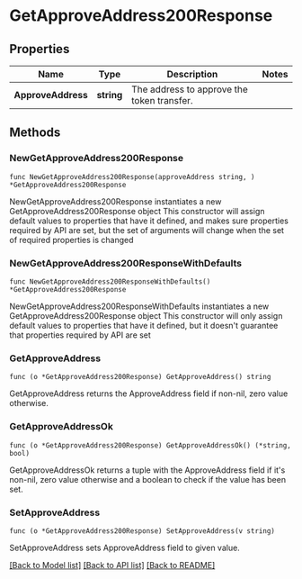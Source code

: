 # GetApproveAddress200Response

## Properties

Name | Type | Description | Notes
------------ | ------------- | ------------- | -------------
**ApproveAddress** | **string** | The address to approve the token transfer. | 

## Methods

### NewGetApproveAddress200Response

`func NewGetApproveAddress200Response(approveAddress string, ) *GetApproveAddress200Response`

NewGetApproveAddress200Response instantiates a new GetApproveAddress200Response object
This constructor will assign default values to properties that have it defined,
and makes sure properties required by API are set, but the set of arguments
will change when the set of required properties is changed

### NewGetApproveAddress200ResponseWithDefaults

`func NewGetApproveAddress200ResponseWithDefaults() *GetApproveAddress200Response`

NewGetApproveAddress200ResponseWithDefaults instantiates a new GetApproveAddress200Response object
This constructor will only assign default values to properties that have it defined,
but it doesn't guarantee that properties required by API are set

### GetApproveAddress

`func (o *GetApproveAddress200Response) GetApproveAddress() string`

GetApproveAddress returns the ApproveAddress field if non-nil, zero value otherwise.

### GetApproveAddressOk

`func (o *GetApproveAddress200Response) GetApproveAddressOk() (*string, bool)`

GetApproveAddressOk returns a tuple with the ApproveAddress field if it's non-nil, zero value otherwise
and a boolean to check if the value has been set.

### SetApproveAddress

`func (o *GetApproveAddress200Response) SetApproveAddress(v string)`

SetApproveAddress sets ApproveAddress field to given value.



[[Back to Model list]](../README.md#documentation-for-models) [[Back to API list]](../README.md#documentation-for-api-endpoints) [[Back to README]](../README.md)


